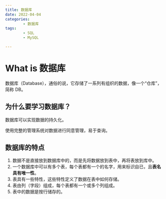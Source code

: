 ```yaml
---
title: 数据库
date: 2022-04-04
categories:
        - 数据库
tags:
        - SQL
        - MySQL

---
```


# What is 数据库

数据库（Database），通俗的说，它存储了一系列有组织的数据，像一个“仓库”，简称 DB。

## 为什么要学习数据库？

数据库可以实现数据的持久化。

使用完整的管理系统对数据进行同意管理，易于查询。

## 数据库的特点

1. 数据不是直接放到数据库中的，而是先将数据放到表中，再将表放到库中。
2. 一个数据库中可以有多个表，每个表都有一个的名字，用来标识自已，且**表名具有唯一性**。
3. 表具有一些特性，这些特性定义了数据在表中如何存储。
4. 表由列（字段）组成，每个表都有一个或多个列组成。
5. 表中的数据是按行储存的。
